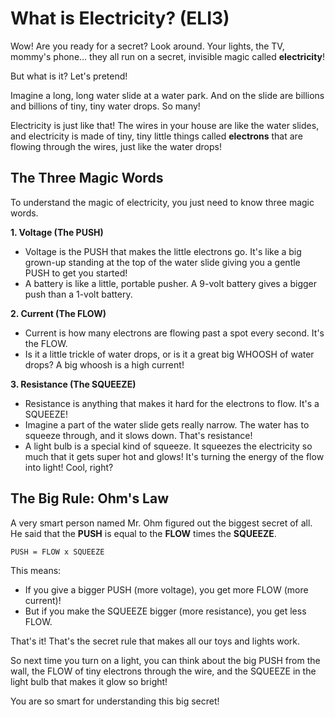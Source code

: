 # What is Electricity? (ELI3)

Wow! Are you ready for a secret? Look around. Your lights, the TV, mommy's phone... they all run on a secret, invisible magic called **electricity**!

But what is it? Let's pretend!

Imagine a long, long water slide at a water park. And on the slide are billions and billions of tiny, tiny water drops. So many!

Electricity is just like that! The wires in your house are like the water slides, and electricity is made of tiny, tiny little things called **electrons** that are flowing through the wires, just like the water drops!

## The Three Magic Words

To understand the magic of electricity, you just need to know three magic words.

**1. Voltage (The PUSH)**
*   Voltage is the PUSH that makes the little electrons go. It's like a big grown-up standing at the top of the water slide giving you a gentle PUSH to get you started!
*   A battery is like a little, portable pusher. A 9-volt battery gives a bigger push than a 1-volt battery.

**2. Current (The FLOW)**
*   Current is how many electrons are flowing past a spot every second. It's the FLOW.
*   Is it a little trickle of water drops, or is it a great big WHOOSH of water drops? A big whoosh is a high current!

**3. Resistance (The SQUEEZE)**
*   Resistance is anything that makes it hard for the electrons to flow. It's a SQUEEZE!
*   Imagine a part of the water slide gets really narrow. The water has to squeeze through, and it slows down. That's resistance!
*   A light bulb is a special kind of squeeze. It squeezes the electricity so much that it gets super hot and glows! It's turning the energy of the flow into light! Cool, right?

## The Big Rule: Ohm's Law

A very smart person named Mr. Ohm figured out the biggest secret of all. He said that the **PUSH** is equal to the **FLOW** times the **SQUEEZE**.

`PUSH = FLOW x SQUEEZE`

This means:
*   If you give a bigger PUSH (more voltage), you get more FLOW (more current)!
*   But if you make the SQUEEZE bigger (more resistance), you get less FLOW.

That's it! That's the secret rule that makes all our toys and lights work.

So next time you turn on a light, you can think about the big PUSH from the wall, the FLOW of tiny electrons through the wire, and the SQUEEZE in the light bulb that makes it glow so bright!

You are so smart for understanding this big secret!
